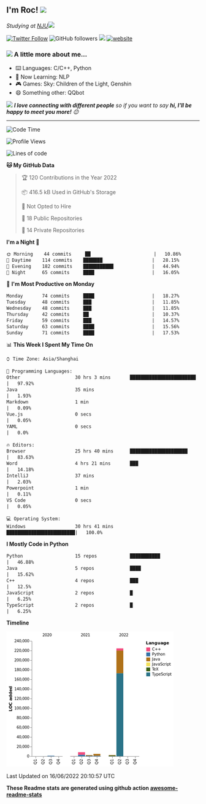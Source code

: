 <!-- <img align='right' src="https://media.giphy.com/media/M9gbBd9nbDrOTu1Mqx/giphy.gif" width="230"> -->
<h2>I'm Roc! <img src="https://media.giphy.com/media/12oufCB0MyZ1Go/giphy.gif" width="50"></h2>
<p><em>Studying at <a href="http://www.nju.edu.cn">NJU</a><img src="https://media.giphy.com/media/WUlplcMpOCEmTGBtBW/giphy.gif" width="50"> 
</em></p>

[![Twitter Follow](https://img.shields.io/twitter/follow/Roc78862980?label=Follow)](https://twitter.com/intent/follow?screen_name=Roc78862980)
![GitHub followers](https://img.shields.io/github/followers/roc136?label=Follow&style=social)
![](https://visitor-badge.glitch.me/badge?page_id=Roc136.Roc136)
[![website](https://img.shields.io/badge/Website-46a2f1.svg?&style=flat-square&logo=Google-Chrome&logoColor=white&link=https://blog.roc136.top)](https://blog.roc136.top)
<!-- ![Waka Readme](https://github.com/anmol098/anmol098/workflows/Waka%20Readme/badge.svg) -->
<!-- [![Linkedin: anmol](https://img.shields.io/badge/-anmol-blue?style=flat-square&logo=Linkedin&logoColor=white&link=https://www.linkedin.com/in/anmol-p-singh/)](https://www.linkedin.com/in/anmol-p-singh/) -->

### <img src="https://media.giphy.com/media/VgCDAzcKvsR6OM0uWg/giphy.gif" width="50"> A little more about me...  

- ⌨️ Languages: C/C++, Python
- 🌱 Now Learning: NLP
- 🎮 Games: Sky: Children of the Light, Genshin
- 😄 Something other: QQbot

<img src="https://media.giphy.com/media/LnQjpWaON8nhr21vNW/giphy.gif" width="60"> <em><b>I love connecting with different people</b> so if you want to say <b>hi, I'll be happy to meet you more!</b> 😊</em>

---
<!--START_SECTION:waka-->
![Code Time](http://img.shields.io/badge/Code%20Time-0%20secs-blue)

![Profile Views](http://img.shields.io/badge/Profile%20Views-0-blue)

![Lines of code](https://img.shields.io/badge/From%20Hello%20World%20I%27ve%20Written-243%20Thousand%20lines%20of%20code-blue)

**🐱 My GitHub Data** 

> 🏆 120 Contributions in the Year 2022
 > 
> 📦 416.5 kB Used in GitHub's Storage 
 > 
> 🚫 Not Opted to Hire
 > 
> 📜 18 Public Repositories 
 > 
> 🔑 14 Private Repositories  
 > 
**I'm a Night 🦉** 

```text
🌞 Morning    44 commits     ██                       |   10.86% 
🌆 Daytime    114 commits    ███████                  |   28.15% 
🌃 Evening    182 commits    ███████████              |   44.94% 
🌙 Night      65 commits     ████                     |   16.05%

```
📅 **I'm Most Productive on Monday** 

```text
Monday       74 commits     ████                     |   18.27% 
Tuesday      48 commits     ███                      |   11.85% 
Wednesday    48 commits     ███                      |   11.85% 
Thursday     42 commits     ██                       |   10.37% 
Friday       59 commits     ███                      |   14.57% 
Saturday     63 commits     ████                     |   15.56% 
Sunday       71 commits     ████                     |   17.53%

```


📊 **This Week I Spent My Time On** 

```text
⌚︎ Time Zone: Asia/Shanghai

💬 Programming Languages: 
Other                    30 hrs 3 mins       ████████████████████████ |   97.92% 
Java                     35 mins                                      |   1.93% 
Markdown                 1 min                                        |   0.09% 
Vue.js                   0 secs                                       |   0.05% 
YAML                     0 secs                                       |   0.0%

🔥 Editors: 
Browser                  25 hrs 40 mins      █████████████████████    |   83.63% 
Word                     4 hrs 21 mins       ███                      |   14.18% 
IntelliJ                 37 mins                                      |   2.03% 
Powerpoint               1 min                                        |   0.11% 
VS Code                  0 secs                                       |   0.05%

💻 Operating System: 
Windows                  30 hrs 41 mins      █████████████████████████|   100.0%

```

**I Mostly Code in Python** 

```text
Python                   15 repos            ███████████              |   46.88% 
Java                     5 repos             ████                     |   15.62% 
C++                      4 repos             ███                      |   12.5% 
JavaScript               2 repos             █                        |   6.25% 
TypeScript               2 repos             █                        |   6.25%

```


**Timeline**

![Chart not found](https://raw.githubusercontent.com/Roc136/Roc136/master/charts/bar_graph.png) 


 Last Updated on 16/06/2022 20:10:57 UTC
<!--END_SECTION:waka-->

**These Readme stats are generated using github action [awesome-readme-stats](https://github.com/Roc136/waka-readme-stats)**
